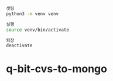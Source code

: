 ```bash
셋팅
python3 -m venv venv

실행
source venv/bin/activate

퇴장
deactivate
```
# q-bit-cvs-to-mongo
